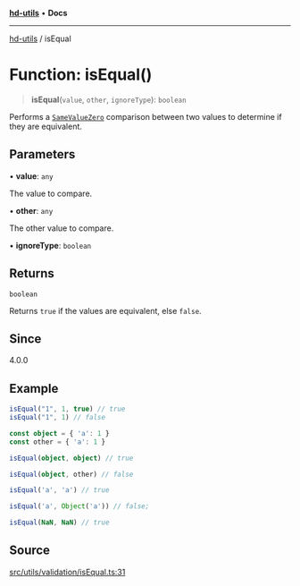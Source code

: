 [**hd-utils**](../README.md) • **Docs**

***

[hd-utils](../globals.md) / isEqual

# Function: isEqual()

> **isEqual**(`value`, `other`, `ignoreType`): `boolean`

Performs a
[`SameValueZero`](http://ecma-international.org/ecma-262/7.0/#sec-samevaluezero)
comparison between two values to determine if they are equivalent.

## Parameters

• **value**: `any`

The value to compare.

• **other**: `any`

The other value to compare.

• **ignoreType**: `boolean`

## Returns

`boolean`

Returns `true` if the values are equivalent, else `false`.

## Since

4.0.0

## Example

```ts
isEqual("1", 1, true) // true
isEqual("1", 1) // false

const object = { 'a': 1 }
const other = { 'a': 1 }

isEqual(object, object) // true

isEqual(object, other) // false

isEqual('a', 'a') // true

isEqual('a', Object('a')) // false;

isEqual(NaN, NaN) // true
```

## Source

[src/utils/validation/isEqual.ts:31](https://github.com/AhmadHddad/h-utils/blob/f7bb9ae71f981ffef49079271b9540862594b7e6/src/utils/validation/isEqual.ts#L31)
